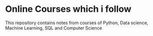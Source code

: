# Online Courses which i follow
This repository contains notes from courses of Python, Data science, Machine Learning, SQL and Computer Science